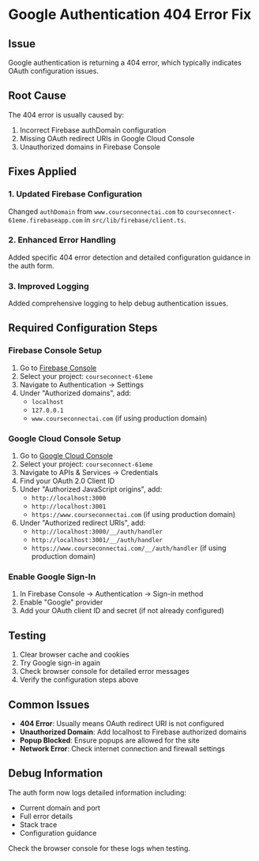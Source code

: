 # Google Authentication 404 Error Fix

## Issue
Google authentication is returning a 404 error, which typically indicates OAuth configuration issues.

## Root Cause
The 404 error is usually caused by:
1. Incorrect Firebase authDomain configuration
2. Missing OAuth redirect URIs in Google Cloud Console
3. Unauthorized domains in Firebase Console

## Fixes Applied

### 1. Updated Firebase Configuration
Changed `authDomain` from `www.courseconnectai.com` to `courseconnect-61eme.firebaseapp.com` in `src/lib/firebase/client.ts`.

### 2. Enhanced Error Handling
Added specific 404 error detection and detailed configuration guidance in the auth form.

### 3. Improved Logging
Added comprehensive logging to help debug authentication issues.

## Required Configuration Steps

### Firebase Console Setup
1. Go to [Firebase Console](https://console.firebase.google.com/)
2. Select your project: `courseconnect-61eme`
3. Navigate to Authentication → Settings
4. Under "Authorized domains", add:
   - `localhost`
   - `127.0.0.1`
   - `www.courseconnectai.com` (if using production domain)

### Google Cloud Console Setup
1. Go to [Google Cloud Console](https://console.cloud.google.com/)
2. Select your project: `courseconnect-61eme`
3. Navigate to APIs & Services → Credentials
4. Find your OAuth 2.0 Client ID
5. Under "Authorized JavaScript origins", add:
   - `http://localhost:3000`
   - `http://localhost:3001`
   - `https://www.courseconnectai.com` (if using production domain)
6. Under "Authorized redirect URIs", add:
   - `http://localhost:3000/__/auth/handler`
   - `http://localhost:3001/__/auth/handler`
   - `https://www.courseconnectai.com/__/auth/handler` (if using production domain)

### Enable Google Sign-In
1. In Firebase Console → Authentication → Sign-in method
2. Enable "Google" provider
3. Add your OAuth client ID and secret (if not already configured)

## Testing
1. Clear browser cache and cookies
2. Try Google sign-in again
3. Check browser console for detailed error messages
4. Verify the configuration steps above

## Common Issues
- **404 Error**: Usually means OAuth redirect URI is not configured
- **Unauthorized Domain**: Add localhost to Firebase authorized domains
- **Popup Blocked**: Ensure popups are allowed for the site
- **Network Error**: Check internet connection and firewall settings

## Debug Information
The auth form now logs detailed information including:
- Current domain and port
- Full error details
- Stack trace
- Configuration guidance

Check the browser console for these logs when testing.
